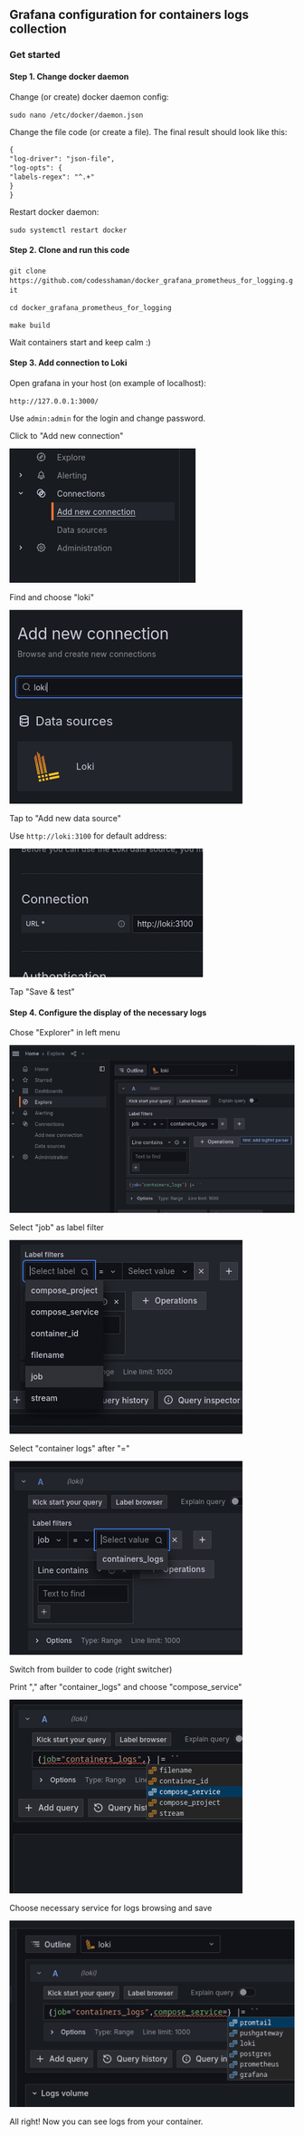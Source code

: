 ## Grafana configuration for containers logs collection

### Get started


#### Step 1. Change docker daemon

Change (or create) docker daemon config:

``sudo nano /etc/docker/daemon.json``

Change the file code (or create a file). The final result should look like this:

```
{
"log-driver": "json-file",
"log-opts": {
"labels-regex": "^.+"
}
}
```

Restart docker daemon:

``sudo systemctl restart docker``

#### Step 2. Clone and run this code

``git clone https://github.com/codesshaman/docker_grafana_prometheus_for_logging.git``

``cd docker_grafana_prometheus_for_logging``

``make build``

Wait containers start and keep calm :)

#### Step 3. Add connection to Loki

Open grafana in your host (on example of localhost):

``http://127.0.0.1:3000/``

Use ``admin:admin`` for the login and change password.

Click to "Add new connection"

![add new connection](images/1.png)

Find and choose "loki"

![choose loki](images/2.png)

Tap to "Add new data source"

Use ``http://loki:3100`` for default address:

![add connection](images/3.png)

Tap "Save & test"

#### Step 4. Configure the display of the necessary logs

Chose "Explorer" in left menu

![add connection](images/4.png)

Select "job" as label filter

![add connection](images/5.png)

Select "container logs" after "="

![add connection](images/6.png)

Switch from builder to code (right switcher)

Print "," after "container_logs" and choose "compose_service"

![add connection](images/7.png)

Choose necessary service for logs browsing and save

![add connection](images/8.png)

All right! Now you can see logs from your container.
